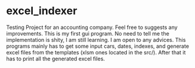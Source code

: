 # excel_indexer
Testing
Project for an accounting company. Feel free to suggests any improvements. This is my first gui program. No need to tell me the implementation
is shity, I am still learning. I am open to any advices. This programs mainly has to get some input cars, dates, indexes, and generate
excel files from the templates (xlsm ones located in the src/). After that it has to print all the generated excel files.
